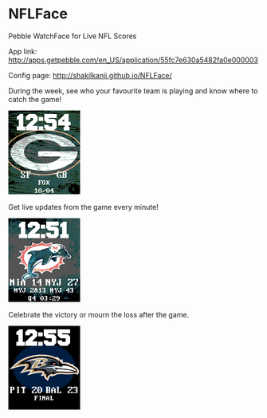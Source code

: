 # NFLFace
Pebble WatchFace for Live NFL Scores

App link: http://apps.getpebble.com/en_US/application/55fc7e630a5482fa0e000003

Config page: http://shakilkanji.github.io/NFLFace/



During the week, see who your favourite team is playing and know where to catch the game!

![Midweek](Screenshots/Packers.png)

Get live updates from the game every minute!

![Ingame](Screenshots/Dolphins.png)

Celebrate the victory or mourn the loss after the game.

![Postgame](Screenshots/Ravens.png)
